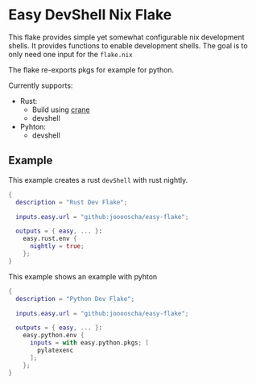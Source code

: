 # Easy DevShell Nix Flake

This flake provides simple yet somewhat configurable nix development shells.
It provides functions to enable development shells.
The goal is to only need one input for the `flake.nix`

The flake re-exports pkgs for example for python.

Currently supports:
- Rust:
  - Build using [crane](https://github.com/ipetkov/crane)
  - devshell
- Pyhton:
  - devshell

## Example

This example creates a rust `devShell` with rust nightly.

``` nix
{
  description = "Rust Dev Flake";

  inputs.easy.url = "github:jooooscha/easy-flake";

  outputs = { easy, ... }:
    easy.rust.env {
      nightly = true;
    };
}
```

This example shows an example with pyhton

``` nix
{
  description = "Python Dev Flake";

  inputs.easy.url = "github:jooooscha/easy-flake";

  outputs = { easy, ... }:
    easy.python.env {
      inputs = with easy.python.pkgs; [
        pylatexenc        
      ];
    };
}
```
